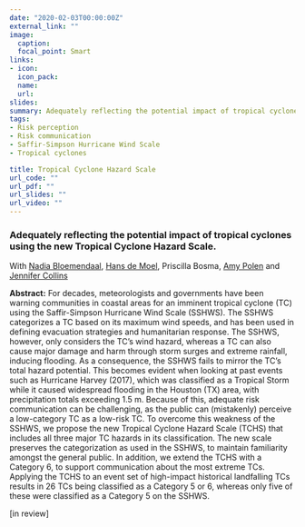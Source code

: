```yaml
---
date: "2020-02-03T00:00:00Z"
external_link: ""
image:
  caption: 
  focal_point: Smart
links:
- icon: 
  icon_pack: 
  name: 
  url: 
slides: 
summary: Adequately reflecting the potential impact of tropical cyclones using the new Tropical Cyclone Hazard Scale. With Nadia Bloemendaal, Hans de Moel, Priscilla Bosma, Amy Polen and Jennifer Collins.
tags: 
- Risk perception
- Risk communication
- Saffir-Simpson Hurricane Wind Scale
- Tropical cyclones

title: Tropical Cyclone Hazard Scale
url_code: ""
url_pdf: ""
url_slides: ""
url_video: ""
---
```



<h3> Adequately reflecting the potential impact of tropical cyclones using the new Tropical Cyclone Hazard Scale. </h3> 

With [Nadia Bloemendaal](https://research.vu.nl/en/persons/nadia-bloemendaal), [Hans de Moel](https://research.vu.nl/en/persons/hans-de-moel), Priscilla Bosma, [Amy Polen](https://www.usf.edu/honors/about-us/amypolen.aspx) and [Jennifer Collins](http://hennarot.forest.usf.edu/main/depts/geosci/faculty/jcollins/)

<b>Abstract:</b>
For decades, meteorologists and governments have been warning communities in coastal areas for an imminent tropical cyclone (TC) using the Saffir-Simpson Hurricane Wind Scale (SSHWS). The SSHWS categorizes a TC based on its maximum wind speeds, and has been used in defining evacuation strategies and humanitarian response. The SSHWS, however, only considers the TC’s wind hazard, whereas a TC can also cause major damage and harm through storm surges and extreme rainfall, inducing flooding. As a consequence, the SSHWS fails to mirror the TC’s total hazard potential. This becomes evident when looking at past events such as Hurricane Harvey (2017), which was classified as a Tropical Storm while it caused widespread flooding in the Houston (TX) area, with precipitation totals exceeding 1.5 m. Because of this, adequate risk communication can be challenging, as the public can (mistakenly) perceive a low-category TC as a low-risk TC. To overcome this weakness of the SSHWS, we propose the new Tropical Cyclone Hazard Scale (TCHS) that includes all three major TC hazards in its classification. The new scale preserves the categorization as used in the SSHWS, to maintain familiarity amongst the general public. In addition, we extend the TCHS with a Category 6, to support communication about the most extreme TCs. Applying the TCHS to an event set of high-impact historical landfalling TCs results in 26 TCs being classified as a Category 5 or 6, whereas only five of these were classified as a Category 5 on the SSHWS. 

[in review]

